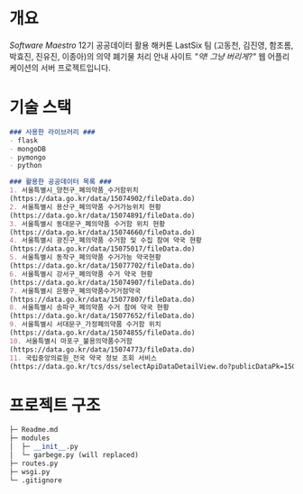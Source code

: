 # 개요

*Software Maestro* 12기 공공데이터 활용 해커톤 LastSix 팀 (고동천, 김진영, 함초롬, 박효진, 진유진, 이종아)의 의약 폐기물 처리 안내 사이트 *"약! 그냥 버리게?"* 웹 어플리케이션의 서버 프로젝트입니다.



# 기술 스택

```markdown
### 사용한 라이브러리 ###
- flask
- mongoDB
- pymongo
- python

### 활용한 공공데이터 목록 ###
1. 서울특별시_양천구_폐의약품_수거함위치
(https://data.go.kr/data/15074902/fileData.do)
2. 서울특별시 용산구_폐의약품 수거가능위치 현황 
(https://data.go.kr/data/15074891/fileData.do)
3. 서울특별시 동대문구_폐의약품 수거함 위치 현황 
(https://data.go.kr/data/15074660/fileData.do)
4. 서울특별시 광진구_폐의약품 수거함 및 수집 참여 약국 현황 
(https://data.go.kr/data/15075017/fileData.do)
5. 서울특별시 동작구_폐의약품 수거가능 약국현황 
(https://data.go.kr/data/15077702/fileData.do)
6. 서울특별시 강서구_폐의약품 수거 약국 현황 
(https://data.go.kr/data/15074907/fileData.do)
7. 서울특별시 은평구_폐의약품수거거점약국 
(https://data.go.kr/data/15077807/fileData.do)
8. 서울특별시 송파구_폐의약품 수거 참여 약국 현황 
(https://data.go.kr/data/15077652/fileData.do)
9. 서울특별시 서대문구_가정폐의약품 수거함 위치 
(https://data.go.kr/data/15074855/fileData.do)
10. 서울특별시 마포구_불용의약품수거함 
(https://data.go.kr/data/15074773/fileData.do)
11. 국립중앙의료원_전국 약국 정보 조회 서비스 
(https://data.go.kr/tcs/dss/selectApiDataDetailView.do?publicDataPk=15000576)
```



# 프로젝트 구조

```python
├─ Readme.md
├─ modules
│  ├─ __init__.py     
│  └─ garbege.py (will replaced)
├─ routes.py
├─ wsgi.py  
└─ .gitignore
```

